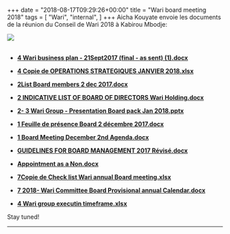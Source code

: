 +++
date = "2018-08-17T09:29:26+00:00"
title = "Wari board meeting 2018"
tags = [
    "Wari",
    "internal",
]
+++
Aicha Kouyate envoie les documents de la réunion du Conseil de Wari 2018 à Kabirou Mbodje:

<!--more-->

<div class="container" style="width:auto">
  <a target="blank" href="https://res.cloudinary.com/vincentstradic/image/upload/v1526121605/j6/j6-1.jpg">
    <img src="https://res.cloudinary.com/vincentstradic/image/upload/f_auto,q_auto/v1526121605/j6/j6-1.jpg" style="max-width:100%">
  </a>
</div>
<br>


- [**4 Wari business plan - 21Sept2017 (final - as sent) (1).docx**](https://res.cloudinary.com/vincentstradic/raw/upload/v1526121595/j6/4_Wari_business_plan_-_21Sept2017_final_-_as_sent_1.docx)

- [**4 Copie de OPERATIONS STRATEGIQUES  JANVIER 2018.xlsx**](https://res.cloudinary.com/vincentstradic/raw/upload/v1526121481/j6/4_Copie_de_OPERATIONS_STRATEGIQUES_JANVIER_2018.xlsx)

- [**2List Board members 2 dec 2017.docx**](https://res.cloudinary.com/vincentstradic/raw/upload/v1526121583/j6/2List_Board_members_2_dec_2017.docx)

- [**2 INDICATIVE LIST OF BOARD OF DIRECTORS Wari Holding.docx**](https://res.cloudinary.com/vincentstradic/raw/upload/v1526121483/j6/2_INDICATIVE_LIST_OF_BOARD_OF_DIRECTORS_Wari_Holding.docx)

- [**2- 3 Wari Group - Presentation Board pack Jan 2018.pptx**](https://res.cloudinary.com/vincentstradic/raw/upload/v1526121602/j6/2-_3_Wari_Group_-_Presentation_Board_pack_Jan_2018.pptx)

- [**1 Feuille de présence Board 2 décembre 2017.docx**](https://res.cloudinary.com/vincentstradic/raw/upload/v1526121574/j6/1_Feuille_de_pr%C3%A9sence_Board_2_d%C3%A9cembre_2017.docx)

- [**1 Board  Meeting December 2nd Agenda.docx**](https://res.cloudinary.com/vincentstradic/raw/upload/v1526121490/j6/1_Board_Meeting_December_2nd_Agenda.docx)

- [**GUIDELINES FOR BOARD MANAGEMENT 2017  Révisé.docx**](https://res.cloudinary.com/vincentstradic/raw/upload/v1526121499/j6/GUIDELINES_FOR_BOARD_MANAGEMENT_2017_R%C3%A9vis%C3%A9.docx)

- [**Appointment as a Non.docx**](https://res.cloudinary.com/vincentstradic/raw/upload/v1526121498/j6/Appointment_as_a_Non.docx)

- [**7Copie de Check list Wari annual Board meeting.xlsx**](https://res.cloudinary.com/vincentstradic/raw/upload/v1526121542/j6/7Copie_de_Check_list_Wari_annual_Board_meeting.xlsx)

- [**7 2018- Wari Committee  Board Provisional annual Calendar.docx**](https://res.cloudinary.com/vincentstradic/raw/upload/v1526121600/j6/7_2018-_Wari_Committee_Board_Provisional_annual_Calendar.docx)

- [**4 Wari group executin timeframe.xlsx**](https://res.cloudinary.com/vincentstradic/raw/upload/v1526121569/j6/4_Wari_group_executin_timeframe.xlsx)


Stay tuned!


<hr>
